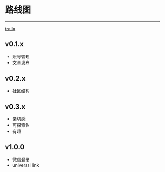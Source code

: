 # 路线图
---

[trello][trello]

## v0.1.x

+ 账号管理
+ 文章发布

## v0.2.x

+ 社区结构

## v0.3.x

+ 亲切感
+ 可探索性
+ 有趣

## v1.0.0

+ 微信登录
+ universal link


[trello]: https://trello.com/b/Rx9XdagU
